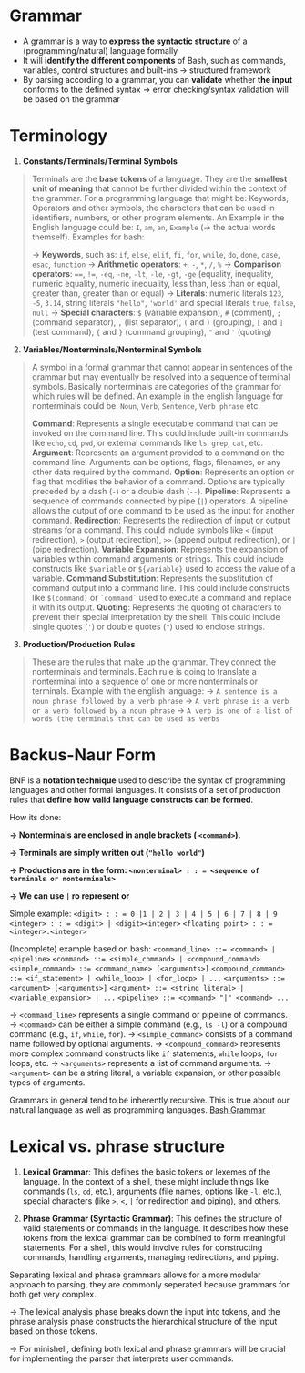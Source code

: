 ﻿# Grammar

 - A grammar is a way to **express the syntactic structure** of a (programming/natural) language formally
 - It will **identify the different components** of Bash, such as commands, variables, control structures and built-ins 
 &rarr; structured framework
 - By parsing according to a grammar, you can **validate** whether **the input** conforms to the defined syntax 
 &rarr; error checking/syntax validation will be based on the grammar
 
 
 

# Terminology

 1.  **Constants/Terminals/Terminal Symbols**
> Terminals are the **base tokens** of a language. They are the **smallest unit of meaning** that cannot be further divided within the context of the grammar. For a programming language that might be: Keywords, Operators and other symbols, the characters that can be used in identifiers, numbers, or other program elements. An Example in the English language could be: `I`, `am`, `an`, `Example` (&rarr; the actual words themself). Examples for bash:
> 
> &rarr; **Keywords**, such as: `if`, `else`, `elif`, `fi`, `for`, `while`, `do`, `done`, `case`, `esac`, `function`
 &rarr; **Arithmetic operators**: `+`, `-`, `*`, `/`, `%`
 &rarr; **Comparison operators**: `==`, `!=`, `-eq`, `-ne`, `-lt`, `-le`, `-gt`, `-ge` (equality, inequality, numeric equality, numeric inequality, less than, less than or equal, greater than, greater than or equal)
 &rarr; **Literals**: numeric literals `123`, `-5`, `3.14`, string literals `"hello"`, `'world'` and special literals `true`, `false`, `null`
 &rarr; **Special characters**: `$` (variable expansion), `#` (comment), `;` (command separator), `,` (list separator), `(` and `)` (grouping), `[` and `]` (test command), `{` and `}` (command grouping), `"` and `'` (quoting)
 

 2. **Variables/Nonterminals/Nonterminal Symbols**
> A symbol in a formal grammar that cannot appear in sentences of the grammar but may eventually be resolved into a sequence of terminal symbols. Basically nonterminals are categories of the grammar for which rules will be defined. An example in the english language for nonterminals could be: `Noun`, `Verb`, `Sentence`, `Verb phrase` etc.
> 
>**Command**: Represents a single executable command that can be invoked on the command line. This could include built-in commands like `echo`, `cd`, `pwd`, or external commands like `ls`, `grep`, `cat`, etc.
>**Argument**: Represents an argument provided to a command on the command line. Arguments can be options, flags, filenames, or any other data required by the command.
>**Option**: Represents an option or flag that modifies the behavior of a command. Options are typically preceded by a dash (`-`) or a double dash (`--`).
> **Pipeline**: Represents a sequence of commands connected by pipe (`|`) operators. A pipeline allows the output of one command to be used as the input for another command.
>**Redirection**: Represents the redirection of input or output streams for a command. This could include symbols like `<` (input redirection), `>` (output redirection), `>>` (append output redirection), or `|` (pipe redirection).
>**Variable Expansion**: Represents the expansion of variables within command arguments or strings. This could include constructs like `$variable` or `${variable}` used to access the value of a variable.
>**Command Substitution**: Represents the substitution of command output into a command line. This could include constructs like `$(command)` or `` `command` `` used to execute a command and replace it with its output.
 >**Quoting**: Represents the quoting of characters to prevent their special interpretation by the shell. This could include single quotes (`'`) or double quotes (`"`) used to enclose strings.

3. **Production/Production Rules**
> These are the rules that make up the grammar. They connect the nonterminals and terminals. Each rule is going to translate a nonterminal into a sequence of one or more nonterminals or terminals. Example with the english language: 
> &rarr; `A sentence is a noun phrase followed by a verb phrase`
> &rarr; `A verb phrase is a verb or a verb followed by a noun phrase`
> &rarr; `A verb is one of a list of words (the terminals that can be used as verbs`

# Backus-Naur Form
BNF is a **notation technique** used to describe the syntax of programming languages and other formal languages. It consists of a set of production rules that **define how valid language constructs can be formed**. 

 How its done:

**&rarr; Nonterminals are enclosed in angle brackets ( `<command>`).**

**&rarr; Terminals are simply written out (`"hello world"`)**

**&rarr; Productions are in the form: `<nonterminal> : : = <sequence of terminals or nonterminals>`**

**&rarr; We can use `|` ro represent or**

Simple example:
`<digit> : : = 0 |1 | 2 | 3 | 4 | 5 | 6 | 7 | 8 | 9`
`<integer> : : = <digit> | <digit><integer>`
`<floating point> : : = <integer>.<integer>`

(Incomplete) example based on bash:
`<command_line> ::= <command> | <pipeline>`
`<command> ::= <simple_command> | <compound_command>`
`<simple_command> ::= <command_name> [<arguments>]`
`<compound_command> ::= <if_statement> | <while_loop> | <for_loop> | ...`
`<arguments> ::= <argument> [<arguments>]`
`<argument> ::= <string_literal> | <variable_expansion> | ...`
`<pipeline> ::= <command> "|" <command> ...`

&rarr;   `<command_line>` represents a single command or pipeline of commands.
&rarr;  `<command>` can be either a simple command (e.g., `ls -l`) or a compound command (e.g., `if`, `while`, `for`).
&rarr;   `<simple_command>` consists of a command name followed by optional arguments.
&rarr;   `<compound_command>` represents more complex command constructs like `if` statements, `while` loops, `for` loops, etc.
&rarr;   `<arguments>` represents a list of command arguments.
&rarr;   `<argument>` can be a string literal, a variable expansion, or other possible types of arguments.

Grammars in general tend to be inherently recursive. This is true about our natural language as well as programming languages. 
[Bash Grammar](https://cmdse.github.io/pages/appendix/bash-grammar.html)
# Lexical vs. phrase structure
1.  **Lexical Grammar**: This defines the basic tokens or lexemes of the language. In the context of a shell, these might include things like commands (`ls`, `cd`, etc.), arguments (file names, options like `-l`, etc.), special characters (like `>`, `<`, `|` for redirection and piping), and others.
    
2.  **Phrase Grammar (Syntactic Grammar)**: This defines the structure of valid statements or commands in the language. It describes how these tokens from the lexical grammar can be combined to form meaningful statements. For a shell, this would involve rules for constructing commands, handling arguments, managing redirections, and piping.
    
Separating lexical and phrase grammars allows for a more modular approach to parsing, they are commonly seperated because grammars for both get very complex. 

&rarr; The lexical analysis phase breaks down the input into tokens, and the phrase analysis phase constructs the hierarchical structure of the input based on those tokens. 

&rarr; For minishell, defining both lexical and phrase grammars will be crucial for implementing the parser that interprets user commands.
